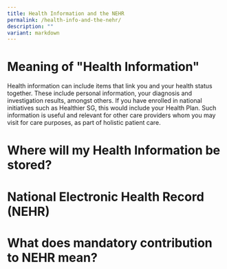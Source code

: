```yaml
---
title: Health Information and the NEHR
permalink: /health-info-and-the-nehr/
description: ""
variant: markdown
---
```

# Meaning of "Health Information"
Health information can include items that link you and your health status together. These include personal information, your diagnosis and investigation results, amongst others. If you have enrolled in national initiatives such as Healthier SG, this would include your Health Plan. Such information is useful and relevant for other care providers whom you may visit for care purposes, as part of holistic patient care. 
# Where will my Health Information be stored?



# National Electronic Health Record (NEHR)

# What does mandatory contribution to NEHR mean?